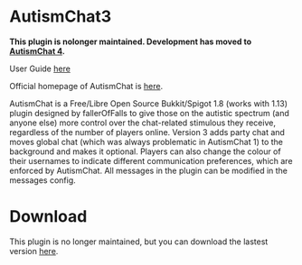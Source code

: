AutismChat3
===========
**This plugin is nolonger maintained. Development has moved to [AutismChat 4](https://github.com/fallerOfFalls/AutismChat4).**

User Guide [here](https://docs.google.com/document/d/1IBBq-ru-qQn3SEVy5342BEs_77vo94biNJ3_XFtjFyM/edit?usp=sharing)

Official homepage of AutismChat is [here](http://beeminecraftserver.weebly.com/autismchat.html).

AutismChat is a Free/Libre Open Source Bukkit/Spigot 1.8 (works with 1.13) plugin designed by fallerOfFalls to give those on the autistic spectrum (and anyone else) more control over the chat-related stimulous they receive, regardless of the number of players online. Version 3 adds party chat and moves global chat (which was always problematic in AutismChat 1) to the background and makes it optional. Players can also change the colour of their usernames to indicate different communication preferences, which are enforced by AutismChat. All messages in the plugin can be modified in the messages config.

Download
========
This plugin is no longer maintained, but you can download the lastest version [here](https://github.com/RichardsProjects/AutismChat3/releases).
